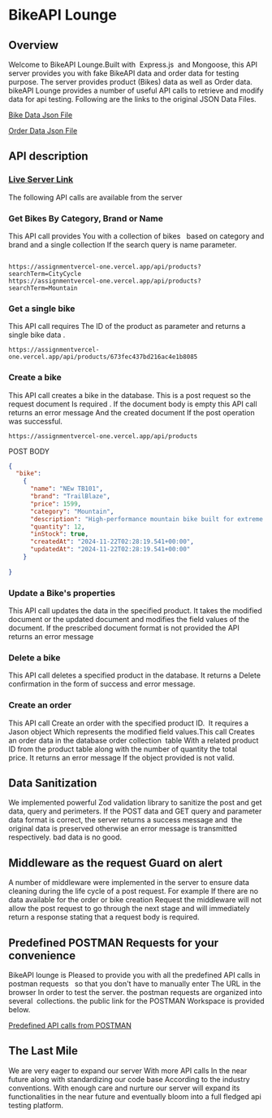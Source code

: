 # BikeAPI Lounge

## Overview

Welcome to BikeAPI Lounge.Built with  Express.js  and Mongoose, this API server provides you with fake BikeAPI data and order data for testing purpose. The server provides product (Bikes) data as well as Order data. bikeAPI Lounge provides a number of useful API calls to retrieve and modify data for api testing. Following are the links to the original JSON Data Files.

[Bike Data Json File](https://github.com/drjhatka/assignment-2/blob/main/products.json)

[Order Data Json File](https://github.com/drjhatka/assignment-2/blob/main/orders.json)

## API description

### [Live Server Link](https://assignmentvercel-one.vercel.app)

The following API calls are available from the server

### Get Bikes By Category, Brand or Name

This API call provides You with a collection of bikes   based on category and brand and a single collection If the search query is name parameter.

```http

https://assignmentvercel-one.vercel.app/api/products?searchTerm=CityCycle
https://assignmentvercel-one.vercel.app/api/products?searchTerm=Mountain

```

### Get a single bike

This API call requires The ID of the product as parameter and returns a single bike data .

```http
https://assignmentvercel-one.vercel.app/api/products/673fec437bd216ac4e1b8085
```

### Create a bike

This API call creates a bike in the database. This is a post request so the request document Is required . If the document body is empty this API call returns an error message And the created document If the post operation was successful.

```http
https://assignmentvercel-one.vercel.app/api/products
```

POST BODY

```json
{
  "bike": 
    {
      "name": "NEw TB101",
      "brand": "TrailBlaze",
      "price": 1599,
      "category": "Mountain",
      "description": "High-performance mountain bike built for extreme trails.",
      "quantity": 12,
      "inStock": true,
      "createdAt": "2024-11-22T02:28:19.541+00:00",
      "updatedAt": "2024-11-22T02:28:19.541+00:00"
    }
  
}

```

### Update a Bike's properties

This API call updates the data in the specified product. It takes the modified document or the updated document and modifies the field values of the document. If the prescribed document format is not provided the API returns an error message

### Delete a bike

This API call deletes a specified product in the database. It returns a Delete confirmation in the form of success and error message.

### Create an order

This API call Create an order with the specified product ID.  It requires a Jason object Which represents the modified field values.This call Creates an order data in the database order collection  table With a related product ID from the product table along with the number of quantity the total price. It returns an error message If the object provided is not valid.

## Data Sanitization

We implemented powerful Zod validation library to sanitize the post and get data, query and perimeters. If the POST data and GET query and parameter data format is correct, the server returns a success message and  the original data is preserved otherwise an error message is transmitted respectively. bad data is no good.

## Middleware as the request Guard on alert

A number of middleware were implemented in the server to ensure data cleaning during the life cycle of a post request. For example If there are no data available for the order or bike creation Request the middleware will not allow the post request to go through the next stage and will immediately return a response stating that a request body is required.

## Predefined POSTMAN Requests for your convenience

BikeAPI lounge is Pleased to provide you with all the predefined API calls in postman requests   so that you don't have to manually enter The URL in the browser In order to test the server. the postman requests are organized into several  collections. the public link for the POSTMAN Workspace is provided below.

[Predefined API calls from POSTMAN](https://www.postman.com/bishawjit12/productrequests)

## The Last Mile

We are very eager to expand our server With more API calls In the near future along with standardizing our code base According to the industry conventions. With enough care and nurture our server will expand its functionalities in the near future and eventually bloom into a full fledged api testing platform.
